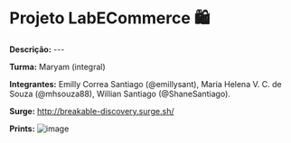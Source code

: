 # Projeto LabECommerce 🛍️

**Descrição:** ---

**Turma:** Maryam (integral)

**Integrantes:** Emilly Correa Santiago (@emillysant), Maria Helena V. C. de Souza (@mhsouza88), Willian Santiago (@ShaneSantiago).

**Surge:** http://breakable-discovery.surge.sh/

**Prints:**
![image](https://user-images.githubusercontent.com/70452464/133932406-c4f318b6-4644-4eea-9688-402639cc5600.png)




